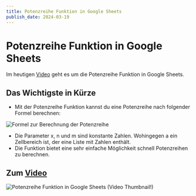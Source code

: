 ```yaml
---
title: Potenzreihe Funktion in Google Sheets
publish_date: 2024-03-19
---
```


# Potenzreihe Funktion in Google Sheets

Im heutigen [Video](https://youtu.be/_VkljhKVk08) geht es um die Potenzreihe Funktion in Google Sheets. 

## Das Wichtigste in Kürze

- Mit der Potenzreihe Funktion kannst du eine Potenzreihe nach folgender Formel berechnen:

![Formel zur Berechnung der Potenzreihe](../../images/formeln/585_formel.jpg "Formel zur Berechnung der Potenzreihe")

- Die Parameter x, n und m sind konstante Zahlen. Wohingegen a ein Zellbereich ist, der eine Liste mit Zahlen enthält.
- Die Funktion bietet eine sehr einfache Möglichkeit schnell Potenzreihen zu berechnen.

## Zum [Video](https://youtu.be/_VkljhKVk08)

![Potenzreihe Funktion in Google Sheets (Video Thumbnail!)](../../thumbnails/Fertig585.jpg "Potenzreihe Funktion in Google Sheets (Video Thumbnail!)")